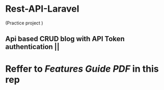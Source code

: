 # Rest-API-Laravel
(Practice project ) 
## Api based CRUD blog with API Token authentication || 
# Reffer to *Features Guide PDF* in this rep
